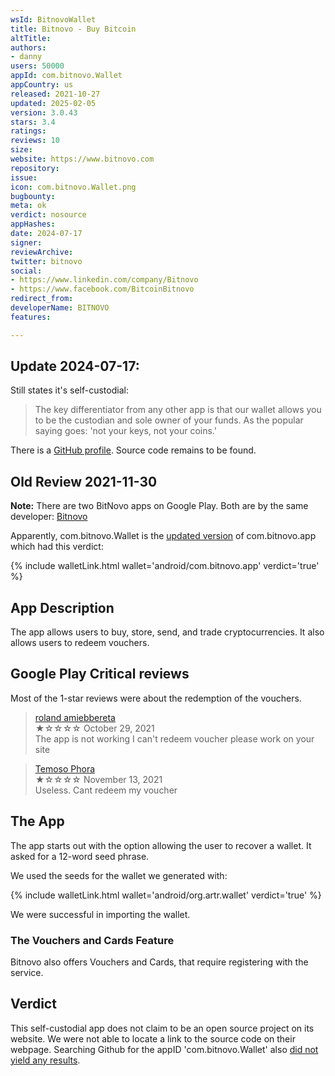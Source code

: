 ```yaml
---
wsId: BitnovoWallet
title: Bitnovo - Buy Bitcoin
altTitle: 
authors:
- danny
users: 50000
appId: com.bitnovo.Wallet
appCountry: us
released: 2021-10-27
updated: 2025-02-05
version: 3.0.43
stars: 3.4
ratings: 
reviews: 10
size: 
website: https://www.bitnovo.com
repository: 
issue: 
icon: com.bitnovo.Wallet.png
bugbounty: 
meta: ok
verdict: nosource
appHashes: 
date: 2024-07-17
signer: 
reviewArchive: 
twitter: bitnovo
social:
- https://www.linkedin.com/company/Bitnovo
- https://www.facebook.com/BitcoinBitnovo
redirect_from: 
developerName: BITNOVO
features: 

---
```


## Update 2024-07-17:

Still states it's self-custodial:

> The key differentiator from any other app is that our wallet allows you to be the custodian and sole owner of your funds. As the popular saying goes: 'not your keys, not your coins.'

There is a [GitHub profile](https://github.com/bitnovo). Source code remains to be found. 

## Old Review 2021-11-30

**Note:** There are two BitNovo apps on Google Play. Both are by the same developer: [Bitnovo](https://play.google.com/store/apps/developer?id=BITNOVO)

Apparently, com.bitnovo.Wallet is the [updated version](https://twitter.com/BitcoinWalletz/status/1463081586539188225) of com.bitnovo.app which had this verdict:

{% include walletLink.html wallet='android/com.bitnovo.app' verdict='true' %}

## App Description

The app allows users to buy, store, send, and trade cryptocurrencies. It also allows users to redeem vouchers.

## Google Play Critical reviews

Most of the 1-star reviews were about the redemption of the vouchers.

> [roland amiebbereta](https://play.google.com/store/apps/details?id=com.bitnovo.Wallet&reviewId=gp%3AAOqpTOHRDSN9mnDBuFrmNgioxGr-pk6Q2eMO50e-AeJDBD2blAI-0D1BS5ugsxuCKsaanHOBP7Nu-lZ6mO2a4nI)<br>
  ★☆☆☆☆ October 29, 2021 <br>
       The app is not working I can't redeem voucher please work on your site
       
> [Temoso Phora](https://play.google.com/store/apps/details?id=com.bitnovo.Wallet&reviewId=gp%3AAOqpTOECAuA26TcpFrh2OWxrhvtmUI7syzAFE930Dfk-oWE5X9_vhlurqAHtyf-Cl8GFlRwuc_pzAC_85hr9FxU)<br>
  ★☆☆☆☆ November 13, 2021 <br>
       Useless. Cant redeem my voucher

## The App

The app starts out with the option allowing the user to recover a wallet. It asked for a 12-word seed phrase. 

We used the seeds for the wallet we generated with:

{% include walletLink.html wallet='android/org.artr.wallet' verdict='true' %}

We were successful in importing the wallet. 

### The Vouchers and Cards Feature

Bitnovo also offers Vouchers and Cards, that require registering with the service.

## Verdict

This self-custodial app does not claim to be an open source project on its website. We were not able to locate a link to the source code on their webpage. Searching Github for the appID 'com.bitnovo.Wallet' also [did not yield any results](https://github.com/search?q=com.bitnovo.Wallet&type=code). 
